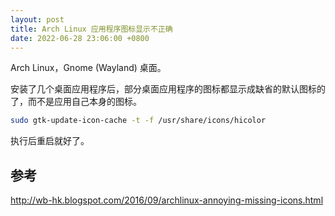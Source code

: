 ```yaml
---
layout: post
title: Arch Linux 应用程序图标显示不正确
date: 2022-06-28 23:06:00 +0800
---
```


Arch Linux，Gnome (Wayland) 桌面。

安装了几个桌面应用程序后，部分桌面应用程序的图标都显示成缺省的默认图标的了，而不是应用自己本身的图标。

```bash
sudo gtk-update-icon-cache -t -f /usr/share/icons/hicolor
```

执行后重启就好了。

## 参考

<http://wb-hk.blogspot.com/2016/09/archlinux-annoying-missing-icons.html>


